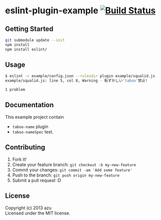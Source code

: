 # eslint-plugin-example [![Build Status](https://secure.travis-ci.org/azu/eslint-plugin-example.png?branch=master)](http://travis-ci.org/azu/eslint-plugin-example)

## Getting Started

```sh
git submodule update --init
npm install
npm install eslint/
```

## Usage

```sh
$ eslint -c example/config.json --rulesdir plugin example/squalid.js
example/squalid.js: line 5, col 8, Warning - 恥ずかしい'taboo'禁止!

1 problem
```

## Documentation

This example project contain

* ``taboo-name`` plugin
* ``taboo-nameSpec`` test.

## Contributing

1. Fork it!
2. Create your feature branch: `git checkout -b my-new-feature`
3. Commit your changes: `git commit -am 'Add some feature'`
4. Push to the branch: `git push origin my-new-feature`
5. Submit a pull request :D

## License
Copyright (c) 2013 azu  
Licensed under the MIT license.
